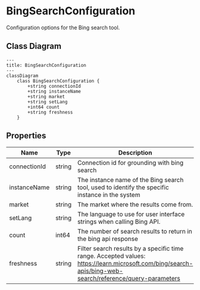 # BingSearchConfiguration

Configuration options for the Bing search tool.

## Class Diagram

```mermaid
---
title: BingSearchConfiguration
---
classDiagram
    class BingSearchConfiguration {
        +string connectionId
        +string instanceName
        +string market
        +string setLang
        +int64 count
        +string freshness
    }
```





## Properties

| Name | Type | Description |
| ---- | ---- | ----------- |
| connectionId | string | Connection id for grounding with bing search  |
| instanceName | string | The instance name of the Bing search tool, used to identify the specific instance in the system  |
| market | string | The market where the results come from.  |
| setLang | string | The language to use for user interface strings when calling Bing API.  |
| count | int64 | The number of search results to return in the bing api response  |
| freshness | string | Filter search results by a specific time range. Accepted values: https://learn.microsoft.com/bing/search-apis/bing-web-search/reference/query-parameters  |




